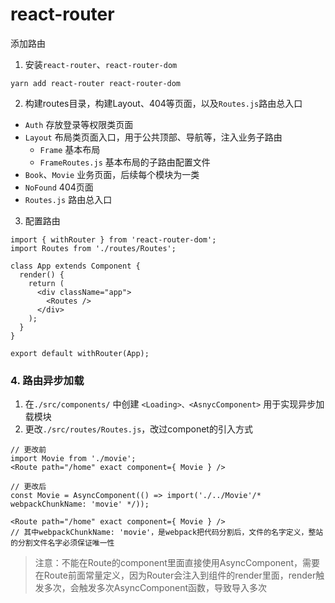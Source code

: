 # react-router
添加路由

1. 安装`react-router`、`react-router-dom`
```
yarn add react-router react-router-dom
```
2. 构建routes目录，构建Layout、404等页面，以及`Routes.js`路由总入口
  - `Auth` 存放登录等权限类页面
  - `Layout` 布局类页面入口，用于公共顶部、导航等，注入业务子路由
    - `Frame` 基本布局
    - `FrameRoutes.js` 基本布局的子路由配置文件
  - `Book`、`Movie` 业务页面，后续每个模块为一类
  - `NoFound` 404页面
  - `Routes.js` 路由总入口
3. 配置路由
```
import { withRouter } from 'react-router-dom';
import Routes from './routes/Routes';

class App extends Component {
  render() {
    return (
      <div className="app">
        <Routes />
      </div>
    );
  }
}

export default withRouter(App);
```

### 4. 路由异步加载
1. 在`./src/components/` 中创建 `<Loading>、<AsnycComponent>` 用于实现异步加载模块
2. 更改`./src/routes/Routes.js`，改过componet的引入方式
```
// 更改前
import Movie from './movie';
<Route path="/home" exact component={ Movie } />

// 更改后
const Movie = AsyncComponent(() => import('./../Movie'/* webpackChunkName: 'movie' */));

<Route path="/home" exact component={ Movie } />
// 其中webpackChunkName: 'movie'，是webpack把代码分割后，文件的名字定义，整站的分割文件名字必须保证唯一性

```
> 注意：不能在Route的component里面直接使用AsyncComponent，需要在Route前面常量定义，因为Router会注入到组件的render里面，render触发多次，会触发多次AsyncComponent函数，导致导入多次

